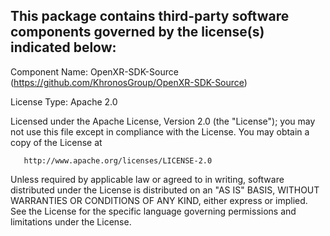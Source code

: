 This package contains third-party software components governed by the license(s) indicated below:
---------

Component Name: OpenXR-SDK-Source (https://github.com/KhronosGroup/OpenXR-SDK-Source)

License Type: Apache 2.0

   Licensed under the Apache License, Version 2.0 (the "License");
   you may not use this file except in compliance with the License.
   You may obtain a copy of the License at

       http://www.apache.org/licenses/LICENSE-2.0

   Unless required by applicable law or agreed to in writing, software
   distributed under the License is distributed on an "AS IS" BASIS,
   WITHOUT WARRANTIES OR CONDITIONS OF ANY KIND, either express or implied.
   See the License for the specific language governing permissions and
   limitations under the License.
